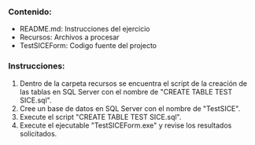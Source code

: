 ### Contenido:
* README.md: Instrucciones del ejercicio
* Recursos: Archivos a procesar
* TestSICEForm: Codigo fuente del projecto

### Instrucciones:
1. Dentro de la carpeta recursos se encuentra el script de la creación de las tablas en SQL Server con el nombre de "CREATE TABLE TEST SICE.sql".
2. Cree un base de datos en SQL Server con el nombre de "TestSICE".
3. Execute el script "CREATE TABLE TEST SICE.sql".
4. Execute el ejecutable "TestSICEForm.exe" y revise los resultados solicitados.